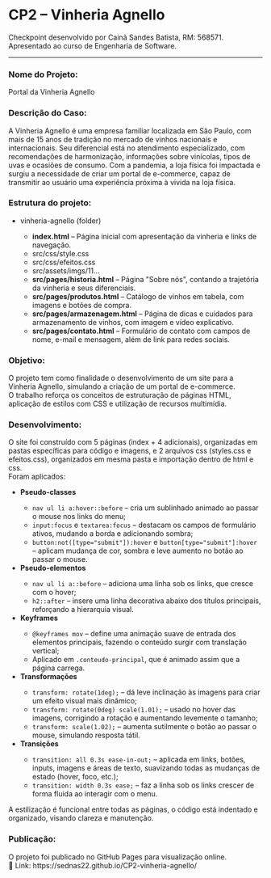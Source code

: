 # CP2 – Vinheria Agnello <br>
Checkpoint desenvolvido por Cainã Sandes Batista, RM: 568571. <br>
Apresentado ao curso de Engenharia de Software. <hr>

<h3>Nome do Projeto:</h3> 
<p>Portal da Vinheria Agnello</p>

<h3>Descrição do Caso:</h3> 
<p>
A Vinheria Agnello é uma empresa familiar localizada em São Paulo, com mais de 15 anos de tradição no mercado de vinhos nacionais e internacionais. 
Seu diferencial está no atendimento especializado, com recomendações de harmonização, informações sobre vinícolas, tipos de uvas e ocasiões de consumo. 
Com a pandemia, a loja física foi impactada e surgiu a necessidade de criar um portal de e-commerce, capaz de transmitir ao usuário uma experiência próxima à vivida na loja física.
</p>

<h3>Estrutura do projeto:</h3> <p>
<ul>
  <li>vinheria-agnello (folder)</li>
  <ul>
    <b><li>index.html</b> – Página inicial com apresentação da vinheria e links de navegação.</li>
    <li>src/css/style.css</li>
    <li>src/css/efeitos.css</li>
    <li>src/assets/imgs/11...</li>
    <li><b>src/pages/historia.html</b> – Página "Sobre nós", contando a trajetória da vinheria e seus diferenciais.</li>
    <li><b>src/pages/produtos.html</b> – Catálogo de vinhos em tabela, com imagens e botões de compra.</li>
    <li><b>src/pages/armazenagem.html</b> – Página de dicas e cuidados para armazenamento de vinhos, com imagem e vídeo explicativo.</li>
    <li><b>src/pages/contato.html</b> – Formulário de contato com campos de nome, e-mail e mensagem, além de link para redes sociais.</li>
</ul>
  </ul>
</ul>

<h3>Objetivo:</h3> <p>
O projeto tem como finalidade o desenvolvimento de um site para a Vinheria Agnello, simulando a criação de um portal de e-commerce. <br>
O trabalho reforça os conceitos de estruturação de páginas HTML, aplicação de estilos com CSS e utilização de recursos multimídia. <p>

<h3>Desenvolvimento:</h3> <p>
O site foi construído com 5 páginas (index + 4 adicionais), organizadas em pastas específicas para código e imagens, e 2 arquivos css (styles.css e efeitos.css), organizados em mesma pasta e importação dentro de html e css.<br>
Foram aplicados:
  
<ul>
  
  <li><b>Pseudo-classes</b></li>
  <ul>
    <li><code>nav ul li a:hover::before</code> – cria um sublinhado animado ao passar o mouse nos links do menu;</li>
    <li><code>input:focus</code> e <code>textarea:focus</code> – destacam os campos de formulário ativos, mudando a borda e adicionando sombra;</li>
    <li><code>button:not([type="submit"]):hover</code> e <code>button[type="submit"]:hover</code> – aplicam mudança de cor, sombra e leve aumento no botão ao passar o mouse.</li>
  </ul>
  
  <li><b>Pseudo-elementos</b></li>
  <ul>
    <li><code>nav ul li a::before</code> – adiciona uma linha sob os links, que cresce com o hover;</li>
    <li><code>h2::after</code> – insere uma linha decorativa abaixo dos títulos principais, reforçando a hierarquia visual.</li>
  </ul>
  
  <li><b>Keyframes</b></li>
  <ul>
    <li><code>@keyframes mov</code> – define uma animação suave de entrada dos elementos principais, fazendo o conteúdo surgir com translação vertical;</li>
    <li>Aplicado em <code>.conteudo-principal</code>, que é animado assim que a página carrega.</li>
  </ul>
  
  <li><b>Transformações</b></li>
  <ul>
    <li><code>transform: rotate(1deg);</code> – dá leve inclinação às imagens para criar um efeito visual mais dinâmico;</li>
    <li><code>transform: rotate(0deg) scale(1.01);</code> – usado no hover das imagens, corrigindo a rotação e aumentando levemente o tamanho;</li>
    <li><code>transform: scale(1.02);</code> – aumenta sutilmente o botão ao passar o mouse, simulando resposta tátil.</li>
  </ul>
  
  <li><b>Transições</b></li>
  <ul>
    <li><code>transition: all 0.3s ease-in-out;</code> – aplicada em links, botões, inputs, imagens e áreas de texto, suavizando todas as mudanças de estado (hover, foco, etc.);</li>
    <li><code>transition: width 0.3s ease;</code> – faz a linha sob os links crescer de forma fluida ao interagir com o menu.</li>
  </ul>
  
</ul>
  
</ul>
<p>
A estilização é funcional entre todas as páginas, o código está indentado e organizado, visando clareza e manutenção.
</p>

<h3>Publicação:</h3> <p>
O projeto foi publicado no GitHub Pages para visualização online. <br>
🔗 Link: https://sednas22.github.io/CP2-vinheria-agnello/
</p>







